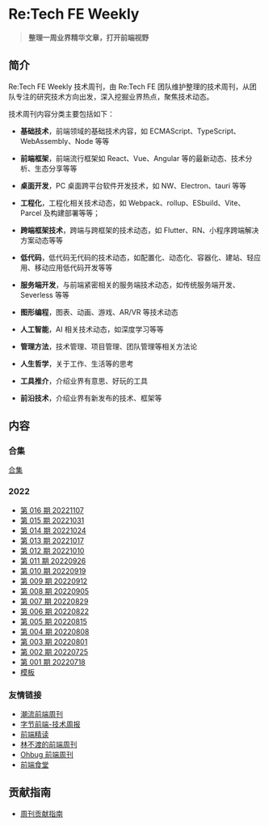# Re:Tech FE Weekly

> **整理一周业界精华文章，打开前端视野**

## 简介

Re:Tech FE Weekly 技术周刊，由 Re:Tech FE 团队维护整理的技术周刊，从团队专注的研究技术方向出发，深入挖掘业界热点，聚焦技术动态。

技术周刊内容分类主要包括如下：

- **基础技术**，前端领域的基础技术内容，如 ECMAScript、TypeScript、WebAssembly、Node 等等

- **前端框架**，前端流行框架如 React、Vue、Angular 等的最新动态、技术分析、生态分享等等

- **桌面开发**，PC 桌面跨平台软件开发技术，如 NW、Electron、tauri 等等

- **工程化**，工程化相关技术动态，如 Webpack、rollup、ESbuild、Vite、Parcel 及构建部署等等；

- **跨端框架技术**，跨端与跨框架的技术动态，如 Flutter、RN、小程序跨端解决方案动态等等

- **低代码**，低代码无代码的技术动态，如配置化、动态化、容器化、建站、轻应用、移动应用低代码开发等等

- **服务端开发**，与前端紧密相关的服务端技术动态，如传统服务端开发、Severless 等等

- **图形编程**，图表、动画、游戏、AR/VR 等技术动态

- **人工智能**，AI 相关技术动态，如深度学习等等

- **管理方法**，技术管理、项目管理、团队管理等相关方法论

- **人生哲学**，关于工作、生活等的思考

- **工具推介**，介绍业界有意思、好玩的工具

- **前沿技术**，介绍业界有新发布的技术、框架等

## 内容

### 合集

[合集](https://github.com/retech-fe/weekly/blob/main/articles/category.md)

### 2022

- [第 016 期 20221107](https://github.com/retech-fe/weekly/blob/main/articles/016.md)
- [第 015 期 20221031](https://github.com/retech-fe/weekly/blob/main/articles/015.md)
- [第 014 期 20221024](https://github.com/retech-fe/weekly/blob/main/articles/014.md)
- [第 013 期 20221017](https://github.com/retech-fe/weekly/blob/main/articles/013.md)
- [第 012 期 20221010](https://github.com/retech-fe/weekly/blob/main/articles/012.md)
- [第 011 期 20220926](https://github.com/retech-fe/weekly/blob/main/articles/011.md)
- [第 010 期 20220919](https://github.com/retech-fe/weekly/blob/main/articles/010.md)
- [第 009 期 20220912](https://github.com/retech-fe/weekly/blob/main/articles/009.md)
- [第 008 期 20220905](https://github.com/retech-fe/weekly/blob/main/articles/008.md)
- [第 007 期 20220829](https://github.com/retech-fe/weekly/blob/main/articles/007.md)
- [第 006 期 20220822](https://github.com/retech-fe/weekly/blob/main/articles/006.md)
- [第 005 期 20220815](https://github.com/retech-fe/weekly/blob/main/articles/005.md)
- [第 004 期 20220808](https://github.com/retech-fe/weekly/blob/main/articles/004.md)
- [第 003 期 20220801](https://github.com/retech-fe/weekly/blob/main/articles/003.md)
- [第 002 期 20220725](https://github.com/retech-fe/weekly/blob/main/articles/002.md)
- [第 001 期 20220718](https://github.com/retech-fe/weekly/blob/main/articles/001.md)
- [模板](https://github.com/retech-fe/weekly/blob/main/articles/000.md)

### 友情链接

- [潮流前端周刊](https://github.com/tw93/weekly)
- [字节前端-技术周报](https://juejin.cn/user/4098589725834317)
- [前端精读](https://github.com/ascoders/weekly)
- [林不渡的前端周刊](https://fe-weekly.netlify.app/)
- [Ohbug 前端周刊](https://github.com/ohbug-org/weekly)
- [前端食堂](https://github.com/Geekhyt/weekly)

## 贡献指南

- [周刊贡献指南](https://github.com/retech-fe/weekly/wiki/%E5%91%A8%E5%88%8A%E8%B4%A1%E7%8C%AE%E6%8C%87%E5%8D%97)
